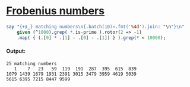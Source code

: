 [1]: https://rosettacode.org/wiki/Frobenius_numbers

# [Frobenius numbers][1]

```perl
say "{+$_} matching numbers\n{.batch(10)».fmt('%4d').join: "\n"}\n"
    given (^1000).grep( *.is-prime ).rotor(2 => -1)
    .map( { (.[0] * .[1] - .[0] - .[1]) } ).grep(* < 10000);
```

#### Output:
```
25 matching numbers
   1    7   23   59  119  191  287  395  615  839
1079 1439 1679 1931 2391 3015 3479 3959 4619 5039
5615 6395 7215 8447 9599
```
